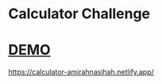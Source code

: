 # Calculator Challenge

# [DEMO](https://calculator-amirahnasihah.netlify.app/)

https://calculator-amirahnasihah.netlify.app/
